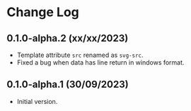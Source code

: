 # Change Log

## 0.1.0-alpha.2 (xx/xx/2023)

- Template attribute `src` renamed as `svg-src`.
- Fixed a bug when data has line return in windows format.

## 0.1.0-alpha.1 (30/09/2023)

- Initial version.